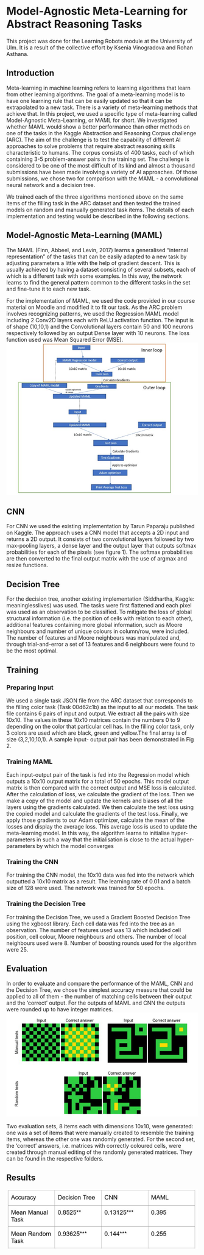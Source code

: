 # Model-Agnostic Meta-Learning for Abstract Reasoning Tasks
This project was done  for the Learning Robots module at the University of Ulm. It is a result of the collective effort by Ksenia Vinogradova and Rohan Asthana.

## Introduction
Meta-learning in machine learning refers to learning algorithms that learn from other learning algorithms. The goal of a meta-learning model is to have one learning rule that can be easily updated so that it can be extrapolated to a new task. There is a variety of meta-learning methods that achieve that. In this project, we used a specific type of meta-learning called Model-Agnostic Meta-Learning, or MAML for short. We investigated whether MAML would show a better performance than other methods on one of the tasks in the Kaggle Abstraction and Reasoning Corpus challenge (ARC). The aim of the challenge is to test the capability of different AI approaches to solve problems that require abstract reasoning skills characteristic to humans. The corpus consists of 400 tasks, each of which containing 3-5 problem-answer pairs in the training set. The challenge is considered to be one of the most difficult of its kind and almost a thousand submissions have been made involving a variety of AI approaches. Of those submissions, we chose two for comparison with the MAML - a convolutional neural network and a decision tree.

We trained each of the three algorithms mentioned above on the same items of the filling task in the ARC dataset and then tested the trained models on random and manually generated task items. The details of each implementation and testing would be described in the following sections.

## Model-Agnostic Meta-Learning (MAML)
The MAML (Finn, Abbeel, and Levin, 2017) learns a generalised “internal representation” of the tasks that can be easily adapted to a new task by adjusting parameters a little with the help of gradient descent. This is usually achieved by having a dataset consisting of several subsets, each of which is a different task with some examples. In this way, the network learns to find the general pattern common to the different tasks in the set and fine-tune it to each new task.

For the implementation of MAML, we used the code provided in our course material on Moodle and modified it to fit our task. As the ARC problem involves recognizing patterns, we used the Regression MAML model including 2 Conv2D layers each with ReLU activation function. The input is of shape (10,10,1) and the Convolutional layers contain 50 and 100 neurons respectively followed by an output Dense layer with 10 neurons. The loss function used was Mean Squared Error (MSE).
![MAML plot](https://github.com/Grobulia/Project-Learning-Robots/blob/main/pictures/LR%20report%20MAML.jpg)

## CNN
For CNN we used the existing implementation by Tarun Paparaju published on Kaggle. The approach uses a CNN model that accepts a 2D input and returns a 2D output. It consists of two convolutional layers followed by two max-pooling layers, a dense layer and the output layer that outputs softmax probabilities for each of the pixels (see figure 1). The softmax probabilities are then converted to the final output matrix with the use of argmax and resize functions. 

## Decision Tree
For the decision tree, another existing implementation (Siddhartha, Kaggle: meaninglesslives) was used. The tasks were first flattened and each pixel was used as an observation to be classified. To mitigate the loss of global structural information (i.e. the position of cells with relation to each other), additional features containing more global information, such as Moore neighbours and number of unique colours in column/row, were included. The number of features and Moore neighbours was manipulated and, through trial-and-error a set of 13 features and 6 neighbours were found to be the most optimal.

## Training
### Preparing Input
We used a single task JSON file from the ARC dataset that corresponds to the filling color task (Task 00d62c1b) as the input to all our models. The task file contains 6 pairs of input and output. We extract all the pairs with size 10x10. The values in these 10x10 matrices contain the numbers 0 to 9 depending on the color that particular cell has. In the filling color task, only 3 colors are used which are black, green and yellow.The final array is of size (3,2,10,10,1). A sample input- output pair has been demonstrated in Fig 2.

### Training MAML
Each input-output pair of the task is fed into the Regression model which outputs a 10x10 output matrix for a total of 50 epochs. This model output matrix is then compared with the correct output and MSE loss is calculated. After the calculation of loss, we calculate the gradient of the loss. Then we make a copy of the model and update the kernels and biases of all the layers using the gradients calculated. We then calculate the test loss using the copied model and calculate the gradients of the test loss. Finally, we apply those gradients to our Adam optimizer, calculate the mean of the losses and display the average loss. This average loss is used to update the meta-learning model. In this way, the algorithm learns to initialise hyper-parameters in such a way that the initialisation is close to the actual hyper-parameters by which the model converges

### Training the CNN
For training the CNN model, the 10x10 data was fed into the network which outputted a 10x10 matrix as a result. The learning rate of 0.01 and a batch size of 128 were used. The network was trained for 50 epochs.


### Training the Decision Tree
For training the Decision Tree, we used a Gradient Boosted Decision Tree using the xgboost library. Each cell data was fed into the tree as an observation. The number of features used was 13 which included cell position, cell colour, Moore neighbours and others. The number of local neighbours used were 8. Number of boosting rounds used for the algorithm were 25.

## Evaluation
In order to evaluate and compare the performance of the MAML, CNN and the Decision Tree, we chose the simplest accuracy measure that could be applied to all of them - the number of matching cells between their output and the ‘correct’ output. For the outputs of MAML and CNN the outputs were rounded up to have integer matrices.
![Eval pictures](https://github.com/Grobulia/Project-Learning-Robots/blob/main/pictures/LR%20report%20eval%20data.jpg)

Two evaluation sets, 8 items each with dimensions 10x10, were generated: one was a set of items that were manually created to resemble the training items, whereas the other one was randomly generated. For the second set, the ‘correct’ answers, i.e. matrices with correctly coloured cells, were created through manual editing of the randomly generated matrices. They can be found in the respective folders.

## Results
![Results table](https://github.com/Grobulia/Project-Learning-Robots/blob/main/pictures/LR%20report%20results.jpg?raw=true)

